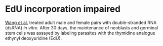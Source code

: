 # EdU incorporation impaired
[Wang et al.](https://pubmed.ncbi.nlm.nih.gov/32973031/) treated adult male and female pairs with double-stranded RNA (dsRNA) _in vitro_. After 30 days, the maintenance of neoblasts and germinal stem cells was assayed by labeling parasites with the thymidine analogue ethynyl deoxyuridine (EdU).
